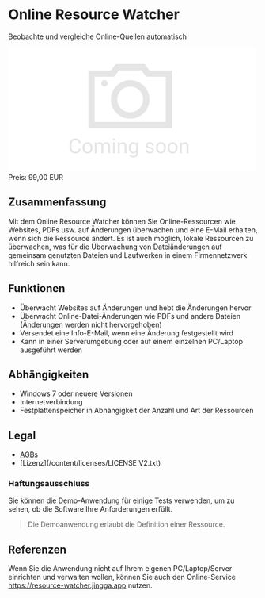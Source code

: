 # Online Resource Watcher

Beobachte und vergleiche Online-Quellen automatisch

<div class="splash">
    <img alt="Splash" src="/tpl/img/placeholder_splash.png">
    <div class="price">Preis: 99,00 EUR</div>
    <div class="purchase">
        <!--<a class="button" href="#">Demo</a>
        <a class="button" href="#">Buy</a>-->
    </div>
</div>

## Zusammenfassung

Mit dem Online Resource Watcher können Sie Online-Ressourcen wie Websites, PDFs usw. auf Änderungen überwachen und eine E-Mail erhalten, wenn sich die Ressource ändert. Es ist auch möglich, lokale Ressourcen zu überwachen, was für die Überwachung von Dateiänderungen auf gemeinsam genutzten Dateien und Laufwerken in einem Firmennetzwerk hilfreich sein kann.

## Funktionen

* Überwacht Websites auf Änderungen und hebt die Änderungen hervor
* Überwacht Online-Datei-Änderungen wie PDFs und andere Dateien (Änderungen werden nicht hervorgehoben)
* Versendet eine Info-E-Mail, wenn eine Änderung festgestellt wird
* Kann in einer Serverumgebung oder auf einem einzelnen PC/Laptop ausgeführt werden

## Abhängigkeiten

* Windows 7 oder neuere Versionen
* Internetverbindung
* Festplattenspeicher in Abhängigkeit der Anzahl und Art der Ressourcen

## Legal

* [AGBs](/de/terms)
* [Lizenz](/content/licenses/LICENSE V2.txt)

### Haftungsausschluss

Sie können die Demo-Anwendung für einige Tests verwenden, um zu sehen, ob die Software Ihre Anforderungen erfüllt.

> Die Demoanwendung erlaubt die Definition einer Ressource.

## Referenzen

Wenn Sie die Anwendung nicht auf Ihrem eigenen PC/Laptop/Server einrichten und verwalten wollen, können Sie auch den Online-Service https://resource-watcher.jingga.app nutzen.